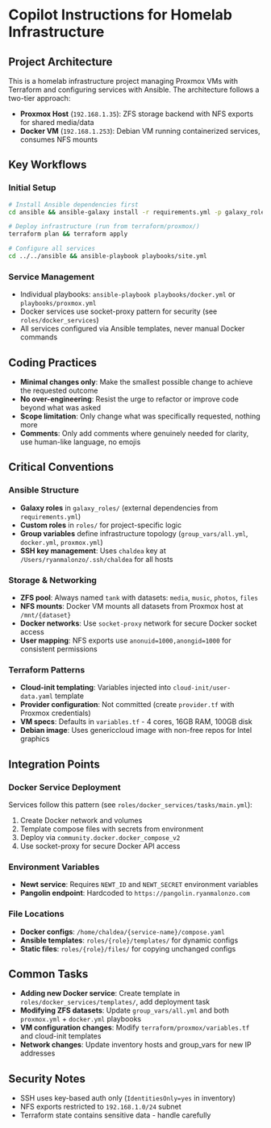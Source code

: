 # Copilot Instructions for Homelab Infrastructure

## Project Architecture

This is a homelab infrastructure project managing Proxmox VMs with Terraform and configuring services with Ansible. The architecture follows a two-tier approach:

- **Proxmox Host** (`192.168.1.35`): ZFS storage backend with NFS exports for shared media/data
- **Docker VM** (`192.168.1.253`): Debian VM running containerized services, consumes NFS mounts

## Key Workflows

### Initial Setup

```bash
# Install Ansible dependencies first
cd ansible && ansible-galaxy install -r requirements.yml -p galaxy_roles

# Deploy infrastructure (run from terraform/proxmox/)
terraform plan && terraform apply

# Configure all services
cd ../../ansible && ansible-playbook playbooks/site.yml
```

### Service Management

- Individual playbooks: `ansible-playbook playbooks/docker.yml` or `playbooks/proxmox.yml`
- Docker services use socket-proxy pattern for security (see `roles/docker_services`)
- All services configured via Ansible templates, never manual Docker commands

## Coding Practices

- **Minimal changes only**: Make the smallest possible change to achieve the requested outcome
- **No over-engineering**: Resist the urge to refactor or improve code beyond what was asked
- **Scope limitation**: Only change what was specifically requested, nothing more
- **Comments**: Only add comments where genuinely needed for clarity, use human-like language, no emojis

## Critical Conventions

### Ansible Structure

- **Galaxy roles** in `galaxy_roles/` (external dependencies from `requirements.yml`)
- **Custom roles** in `roles/` for project-specific logic
- **Group variables** define infrastructure topology (`group_vars/all.yml`, `docker.yml`, `proxmox.yml`)
- **SSH key management**: Uses `chaldea` key at `/Users/ryanmalonzo/.ssh/chaldea` for all hosts

### Storage & Networking

- **ZFS pool**: Always named `tank` with datasets: `media`, `music`, `photos`, `files`
- **NFS mounts**: Docker VM mounts all datasets from Proxmox host at `/mnt/{dataset}`
- **Docker networks**: Use `socket-proxy` network for secure Docker socket access
- **User mapping**: NFS exports use `anonuid=1000,anongid=1000` for consistent permissions

### Terraform Patterns

- **Cloud-init templating**: Variables injected into `cloud-init/user-data.yaml` template
- **Provider configuration**: Not committed (create `provider.tf` with Proxmox credentials)
- **VM specs**: Defaults in `variables.tf` - 4 cores, 16GB RAM, 100GB disk
- **Debian image**: Uses genericcloud image with non-free repos for Intel graphics

## Integration Points

### Docker Service Deployment

Services follow this pattern (see `roles/docker_services/tasks/main.yml`):

1. Create Docker network and volumes
2. Template compose files with secrets from environment
3. Deploy via `community.docker.docker_compose_v2`
4. Use socket-proxy for secure Docker API access

### Environment Variables

- **Newt service**: Requires `NEWT_ID` and `NEWT_SECRET` environment variables
- **Pangolin endpoint**: Hardcoded to `https://pangolin.ryanmalonzo.com`

### File Locations

- **Docker configs**: `/home/chaldea/{service-name}/compose.yaml`
- **Ansible templates**: `roles/{role}/templates/` for dynamic configs
- **Static files**: `roles/{role}/files/` for copying unchanged configs

## Common Tasks

- **Adding new Docker service**: Create template in `roles/docker_services/templates/`, add deployment task
- **Modifying ZFS datasets**: Update `group_vars/all.yml` and both `proxmox.yml` + `docker.yml` playbooks
- **VM configuration changes**: Modify `terraform/proxmox/variables.tf` and cloud-init templates
- **Network changes**: Update inventory hosts and group_vars for new IP addresses

## Security Notes

- SSH uses key-based auth only (`IdentitiesOnly=yes` in inventory)
- NFS exports restricted to `192.168.1.0/24` subnet
- Terraform state contains sensitive data - handle carefully
